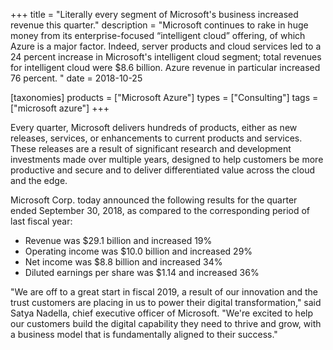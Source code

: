 +++
title = "Literally every segment of Microsoft's business increased revenue this quarter."
description = "Microsoft continues to rake in huge money from its enterprise-focused “intelligent cloud” offering, of which Azure is a major factor. Indeed, server products and cloud services led to a 24 percent increase in Microsoft's intelligent cloud segment; total revenues for intelligent cloud were $8.6 billion. Azure revenue in particular increased 76 percent. "
date = 2018-10-25

[taxonomies]
products = ["Microsoft Azure"]
types = ["Consulting"]
tags = ["microsoft azure"]
+++

Every quarter, Microsoft delivers hundreds of products, either as new
releases, services, or enhancements to current products and services.
These releases are a result of significant research and development
investments made over multiple years, designed to help customers be
more productive and secure and to deliver differentiated value across
the cloud and the edge.

Microsoft Corp. today announced the following results for the quarter
ended September 30, 2018, as compared to the corresponding period of
last fiscal year:

-   Revenue was \$29.1 billion and increased 19%
-   Operating income was \$10.0 billion and increased 29%
-   Net income was \$8.8 billion and increased 34%
-   Diluted earnings per share was \$1.14 and increased 36%

"We are off to a great start in fiscal 2019, a result of our innovation
and the trust customers are placing in us to power their digital
transformation," said Satya Nadella, chief executive officer of
Microsoft. "We're excited to help our customers build the digital
capability they need to thrive and grow, with a business model that is
fundamentally aligned to their success."

